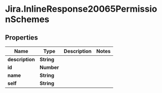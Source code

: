 # Jira.InlineResponse20065PermissionSchemes

## Properties

Name | Type | Description | Notes
------------ | ------------- | ------------- | -------------
**description** | **String** |  | 
**id** | **Number** |  | 
**name** | **String** |  | 
**self** | **String** |  | 


